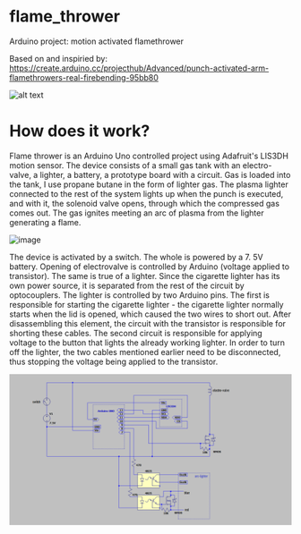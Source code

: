 # flame_thrower
Arduino project: motion activated flamethrower

Based on and inspiried by: https://create.arduino.cc/projecthub/Advanced/punch-activated-arm-flamethrowers-real-firebending-95bb80

![alt text](https://github.com/KacperPerz/flame_thrower/blob/main/fire_gif.gif "Final test")

# How does it work?

Flame thrower is an Arduino Uno controlled project using Adafruit's LIS3DH motion sensor. The device consists of a small gas tank with an electro-valve, a lighter, a battery, a prototype board with a circuit. Gas is loaded into the tank, I use propane butane in the form of lighter gas. The plasma lighter connected to the rest of the system lights up when the punch is executed, and with it, the solenoid valve opens, through which the compressed gas comes out. The gas ignites meeting an arc of plasma from the lighter generating a flame.

![image](https://user-images.githubusercontent.com/34272444/120083526-85c26080-c0c9-11eb-89c0-e9aa3f17536c.png)

The device is activated by a switch. The whole is powered by a 7. 5V battery. Opening of electrovalve is controlled by Arduino (voltage applied to transistor). The same is true of a lighter. Since the cigarette lighter has its own power source, it is separated from the rest of the circuit by optocouplers. The lighter is controlled by two Arduino pins. The first is responsible for starting the cigarette lighter - the cigarette lighter normally starts when the lid is opened, which caused the two wires to short out. After disassembling this element, the circuit with the transistor is responsible for shorting these cables. The second circuit is responsible for applying voltage to the button that lights the already working lighter. In order to turn off the lighter, the two cables mentioned earlier need to be disconnected, thus stopping the voltage being applied to the transistor.

![alt text](https://github.com/KacperPerz/flame_thrower/blob/main/circuit.png "circuit")
